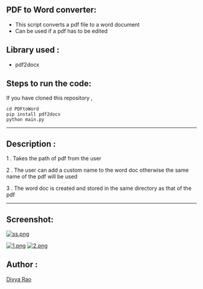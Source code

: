 ## PDF to Word converter:

- This script converts a pdf file to a word document
- Can be used if a pdf has to be edited

## Library used :

- pdf2docx

## Steps to run the code:

If you have cloned this repository ,

```
cd PDFtoWord
pip install pdf2docx
python main.py

```

<hr/>

## Description :

1 . Takes the path of pdf from the user

2 . The user can add a custom name to the word doc otherwise the same name of the pdf will be used

3 . The word doc is created and stored in the same directory as that of the pdf

<hr/>

## Screenshot:

[![ss.png](https://i.postimg.cc/RFjWQbbV/ss.png)](https://postimg.cc/wyQx9FpS)

[![1.png](https://i.postimg.cc/D0Bt3tk7/1.png)](https://postimg.cc/7JJBgtZR)
[![2.png](https://i.postimg.cc/RhVDdX3y/2.png)](https://postimg.cc/jwmcd644)

## Author :

[Divya Rao](https://github.com/dsrao711)
